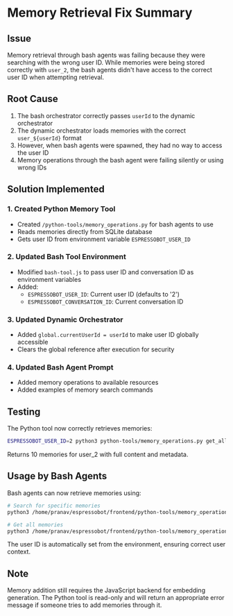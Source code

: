 # Memory Retrieval Fix Summary

## Issue
Memory retrieval through bash agents was failing because they were searching with the wrong user ID. While memories were being stored correctly with `user_2`, the bash agents didn't have access to the correct user ID when attempting retrieval.

## Root Cause
1. The bash orchestrator correctly passes `userId` to the dynamic orchestrator
2. The dynamic orchestrator loads memories with the correct `user_${userId}` format
3. However, when bash agents were spawned, they had no way to access the user ID
4. Memory operations through the bash agent were failing silently or using wrong IDs

## Solution Implemented

### 1. Created Python Memory Tool
- Created `/python-tools/memory_operations.py` for bash agents to use
- Reads memories directly from SQLite database
- Gets user ID from environment variable `ESPRESSOBOT_USER_ID`

### 2. Updated Bash Tool Environment
- Modified `bash-tool.js` to pass user ID and conversation ID as environment variables
- Added:
  - `ESPRESSOBOT_USER_ID`: Current user ID (defaults to '2')
  - `ESPRESSOBOT_CONVERSATION_ID`: Current conversation ID

### 3. Updated Dynamic Orchestrator
- Added `global.currentUserId = userId` to make user ID globally accessible
- Clears the global reference after execution for security

### 4. Updated Bash Agent Prompt
- Added memory operations to available resources
- Added examples of memory search commands

## Testing
The Python tool now correctly retrieves memories:
```bash
ESPRESSOBOT_USER_ID=2 python3 python-tools/memory_operations.py get_all --limit 10
```

Returns 10 memories for user_2 with full content and metadata.

## Usage by Bash Agents
Bash agents can now retrieve memories using:
```bash
# Search for specific memories
python3 /home/pranav/espressobot/frontend/python-tools/memory_operations.py search "coffee preferences"

# Get all memories
python3 /home/pranav/espressobot/frontend/python-tools/memory_operations.py get_all --limit 10
```

The user ID is automatically set from the environment, ensuring correct user context.

## Note
Memory addition still requires the JavaScript backend for embedding generation. The Python tool is read-only and will return an appropriate error message if someone tries to add memories through it.